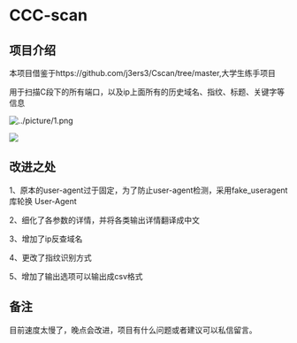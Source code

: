 # CCC-scan

## 项目介绍

本项目借鉴于https://github.com/j3ers3/Cscan/tree/master,大学生练手项目

用于扫描C段下的所有端口，以及ip上面所有的历史域名、指纹、标题、关键字等信息

![../picture/1.png](C:\Users\Administrator\Desktop\CCC-scan\picture\1.png)

![](C:\Users\Administrator\Desktop\CCC-scan\picture\2.png)

## 改进之处



1、原本的user-agent过于固定，为了防止user-agent检测，采用fake_useragent 库轮换 User-Agent

2、细化了各参数的详情，并将各类输出详情翻译成中文

3、增加了ip反查域名

4、更改了指纹识别方式

5、增加了输出选项可以输出成csv格式

## 备注

目前速度太慢了，晚点会改进，项目有什么问题或者建议可以私信留言。